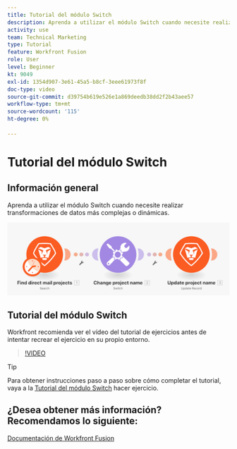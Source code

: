 ```yaml
---
title: Tutorial del módulo Switch
description: Aprenda a utilizar el módulo Switch cuando necesite realizar transformaciones de datos más complejas o dinámicas en [!DNL Adobe Workfront Fusion].
activity: use
team: Technical Marketing
type: Tutorial
feature: Workfront Fusion
role: User
level: Beginner
kt: 9049
exl-id: 1354d907-3e61-45a5-b8cf-3eee61973f8f
doc-type: video
source-git-commit: d39754b619e526e1a869deedb38dd2f2b43aee57
workflow-type: tm+mt
source-wordcount: '115'
ht-degree: 0%

---
```


# Tutorial del módulo Switch

## Información general

Aprenda a utilizar el módulo Switch cuando necesite realizar transformaciones de datos más complejas o dinámicas.

![Una imagen mediante el módulo de conmutación](assets/beyond-basic-modules-4.png)

## Tutorial del módulo Switch

Workfront recomienda ver el vídeo del tutorial de ejercicios antes de intentar recrear el ejercicio en su propio entorno.

>[!VIDEO](https://video.tv.adobe.com/v/335290/?quality=12)

>[!TIP]
>
>Para obtener instrucciones paso a paso sobre cómo completar el tutorial, vaya a la [Tutorial del módulo Switch](https://experienceleague.adobe.com/docs/workfront-learn/tutorials-workfront/fusion/exercises/switch-module.html?lang=en) hacer ejercicio.


## ¿Desea obtener más información? Recomendamos lo siguiente:

[Documentación de Workfront Fusion](https://experienceleague.adobe.com/docs/workfront/using/adobe-workfront-fusion/workfront-fusion-2.html?lang=en)
